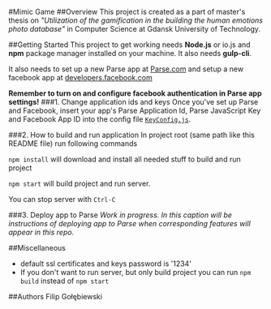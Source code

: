 #Mimic Game
##Overview
This project is created as a part of master's thesis on 
*"Utilization of the gamification in the building the human emotions photo database"*
in Computer Science at Gdansk University of Technology.

##Getting Started
This project to get working needs **Node.js** or io.js and **npm** package manager
installed on your machine.
It also needs **gulp-cli**.

It also needs to set up a new Parse app at [Parse.com](https://parse.com) and setup 
a new facebook app at [developers.facebook.com](https://developers.facebook.com/)

**Remember to turn on and configure facebook authentication in Parse app settings!**
###1. Change application ids and keys
Once you've set up Parse and Facebook, insert your app's Parse Application Id, 
Parse JavaScript Key and Facebook App ID into the config file [`KeyConfig.js`](js/KeyConfig.js).

###2. How to build and run application
In project root (same path like this README file) run following commands

```npm install``` will download and install all needed stuff to build and run project

```npm start``` will build project and run server.

You can stop server with ```Ctrl-C```

###3. Deploy app to Parse
*Work in progress. In this caption will be instructions of deploying app to Parse when
corresponding features will appear in this repo.*

##Miscellaneous
* default ssl certificates and keys password is '1234'
* If you don't want to run server, but only build project you can run
   ```npm build``` instead of ```npm start```  

##Authors
Filip Gołębiewski